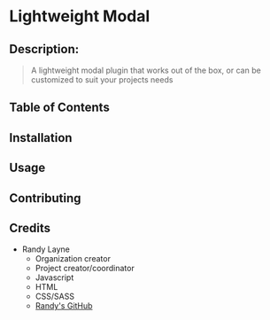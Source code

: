 # Lightweight Modal

## Description:
> A lightweight modal plugin that works out of the box, or can be customized to suit your projects needs

## Table of Contents

## Installation

## Usage

## Contributing

## Credits
* Randy Layne 
  * Organization creator
  * Project creator/coordinator
  * Javascript
  * HTML
  * CSS/SASS
  * [Randy's GitHub](https://github.com/randyL78)

